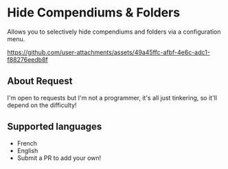 # Hide Compendiums & Folders
Allows you to selectively hide compendiums and folders via a configuration menu.

https://github.com/user-attachments/assets/49a45ffc-afbf-4e6c-adc1-f88276eedb8f

## About Request
I'm open to requests but I'm not a programmer, it's all just tinkering, so it'll depend on the difficulty!

## Supported languages
- French
- English
- Submit a PR to add your own!
